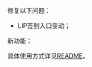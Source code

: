 修复以下问题：

- LIP签到入口变动；

新功能：

具体使用方式详见[README](https://github.com/Zebartin/autoxjs-scripts/blob/master/NIKKE/README.md)。
